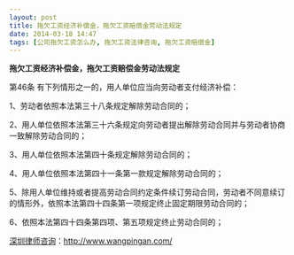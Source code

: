 ```yaml
---
layout: post
title: 拖欠工资经济补偿金，拖欠工资赔偿金劳动法规定
date: 2014-03-18 14:47
tags: [公司拖欠工资怎么办, 拖欠工资法律咨询, 拖欠工资赔偿金]
---
```

<strong>拖欠工资经济补偿金，拖欠工资赔偿金劳动法规定</strong>

第46条 有下列情形之一的，用人单位应当向劳动者支付经济补偿：

1、劳动者依照本法第三十八条规定解除劳动合同的；

2、用人单位依照本法第三十六条规定向劳动者提出解除劳动合同并与劳动者协商一致解除劳动合同的；

3、用人单位依照本法第四十条规定解除劳动合同的；

4、用人单位依照本法第四十一条第一款规定解除劳动合同的；

5、除用人单位维持或者提高劳动合同约定条件续订劳动合同，劳动者不同意续订的情形外，依照本法第四十四条第一项规定终止固定期限劳动合同的；

6、依照本法第四十四条第四项、第五项规定终止劳动合同的；

<a href="http://www.wangpingan.com/">深圳律师咨询</a>：<a href="http://www.wangpingan.com/">http://www.wangpingan.com/</a>

